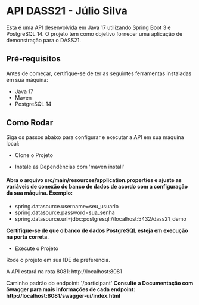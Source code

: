 # API DASS21 - Júlio Silva
Esta é uma API desenvolvida em Java 17 utilizando Spring Boot 3 e PostgreSQL 14. O projeto tem como objetivo fornecer uma aplicação de demonstração para o DASS21.

## Pré-requisitos
Antes de começar, certifique-se de ter as seguintes ferramentas instaladas em sua máquina:

- Java 17
- Maven
- PostgreSQL 14

## Como Rodar
Siga os passos abaixo para configurar e executar a API em sua máquina local:

- Clone o Projeto

- Instale as Dependências com 'maven install'

#### Abra o arquivo src/main/resources/application.properties e ajuste as variáveis de conexão do banco de dados de acordo com a configuração da sua máquina. Exemplo:

- spring.datasource.username=seu_usuario
- spring.datasource.password=sua_senha
- spring.datasource.url=jdbc:postgresql://localhost:5432/dass21_demo

**Certifique-se de que o banco de dados PostgreSQL esteja em execução na porta correta.**

- Execute o Projeto

Rode o projeto em sua IDE de preferência.

A API estará na rota 8081: http://localhost:8081

Caminho padrão do endpoint: '/participant'
**Consulte a Documentação com Swagger para mais informações de cada endpoint: http://localhost:8081/swagger-ui/index.html**


